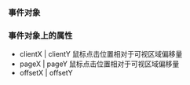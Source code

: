 ### 事件对象

### 事件对象上的属性

- clientX | clientY 鼠标点击位置相对于可视区域偏移量
- pageX | pageY 鼠标点击位置相对于可视区域偏移量
- offsetX | offsetY
